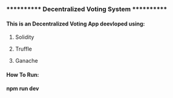 ### ********** Decentralized Voting System ********** ###

#### This is an Decentralized Voting App deevloped using: ####

1. Solidity

2. Truffle

3. Ganache

#### How To Run: ####

#### npm run dev ####
